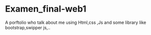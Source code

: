 # Examen_final-web1
A  porftolio who talk about me using Html,css ,Js and some library like bootstrap,swipper js,..
